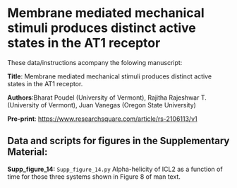 # Membrane mediated mechanical stimuli produces distinct active states in the AT1 receptor

These data/instructions acompany the folowing manuscript: <br>

**Title**: Membrane mediated mechanical stimuli produces distinct active states in the AT1 receptor.<br>

**Authors**:Bharat Poudel (University of Vermont), Rajitha Rajeshwar T. (University of Vermont), Juan Vanegas (Oregon State University)<br>

**Pre-print**: https://www.researchsquare.com/article/rs-2106113/v1 <br>


## Data and scripts for figures in the Supplementary Material:



**Supp_figure_14:** ```Supp_figure_14.py``` Alpha-helicity of ICL2 as a function of time for those three systems shown in Figure 8 of man text. <br> 

